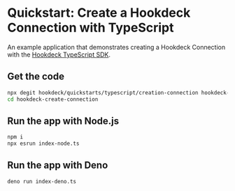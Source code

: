 # Quickstart: Create a Hookdeck Connection with TypeScript

An example application that demonstrates creating a Hookdeck Connection with the [Hookdeck TypeScript SDK](https://github.com/hookdeck/hookdeck-typescript-sdk).

## Get the code

```sh
npx degit hookdeck/quickstarts/typescript/creation-connection hookdeck-create-connection
cd hookdeck-create-connection
```

## Run the app with Node.js

```sh
npm i
npx esrun index-node.ts
```

## Run the app with Deno

```sh
deno run index-deno.ts
```